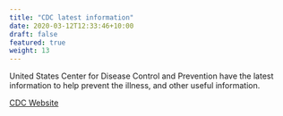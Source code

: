 ```yaml
---
title: "CDC latest information"
date: 2020-03-12T12:33:46+10:00
draft: false
featured: true
weight: 13
---
```


United States Center for Disease Control and Prevention have the latest information to help prevent the illness, and other useful information.

[CDC Website](https://www.cdc.gov/coronavirus/2019-nCoV/index.html)
